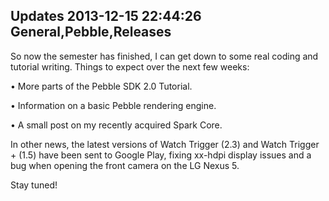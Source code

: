 Updates
2013-12-15 22:44:26
General,Pebble,Releases
---

So now the semester has finished, I can get down to some real coding and tutorial writing. Things to expect over the next few weeks:

• More parts of the Pebble SDK 2.0 Tutorial.

• Information on a basic Pebble rendering engine.

• A small post on my recently acquired Spark Core.

In other news, the latest versions of Watch Trigger (2.3) and Watch Trigger + (1.5) have been sent to Google Play, fixing xx-hdpi display issues and a bug when opening the front camera on the LG Nexus 5.

Stay tuned!
